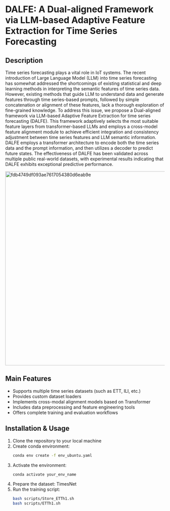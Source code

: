 # DALFE: A Dual-aligned Framework via LLM-based Adaptive Feature Extraction for Time Series Forecasting

## Description
Time series forecasting plays a vital role in IoT systems. The recent introduction of Large Language Model (LLM) into time series forecasting has somewhat addressed the shortcomings of existing statistical and deep learning methods in interpreting the semantic features of time series data. 
However, existing methods that guide LLM to understand data and generate features through time series-based prompts, followed by simple concatenation or alignment of these features, lack a thorough exploration of fine-grained knowledge. To address this issue, we propose a Dual-aligned framework via LLM-based Adaptive Feature Extraction for time series forecasting (DALFE). 
This framework adaptively selects the most suitable feature layers from transformer-based LLMs and employs a cross-model feature alignment module to achieve efficient integration and consistency adjustment between time series features and LLM semantic information. DALFE employs a transformer architecture to encode both the time series data and the prompt information, and then utilizes a decoder to predict future states. The effectiveness of DALFE has been validated across multiple public real-world datasets, with experimental results indicating that DALFE exhibits exceptional predictive performance.

<img width="612" alt="fdb4749df093ae7617054380d6eab9e" src="https://github.com/user-attachments/assets/bc696e24-e7f3-40b2-bef2-dd59b2bb9598" />


## Main Features
- Supports multiple time series datasets (such as ETT, ILI, etc.)
- Provides custom dataset loaders
- Implements cross-modal alignment models based on Transformer
- Includes data preprocessing and feature engineering tools
- Offers complete training and evaluation workflows

## Installation & Usage
1. Clone the repository to your local machine
2. Create conda environment:
   ```bash
   conda env create -f env_ubuntu.yaml
   ```
3. Activate the environment:
   ```bash
   conda activate your_env_name
   ```
4. Prepare the dataset: TimesNet
5. Run the training script:
   ```bash
   bash scripts/Store_ETTh1.sh
   bash scripts/ETTh1.sh
   ```

